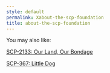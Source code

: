 ```yaml
---
style: default
permalink: Xabout-the-scp-foundation
title: about-the-scp-foundation
---
```

You may also like:

[SCP-2133: Our Land, Our Bondage](http://scp-wiki.net/scp-2133)

[SCP-367: Little Dog](http://scp-wiki.net/scp-367)
